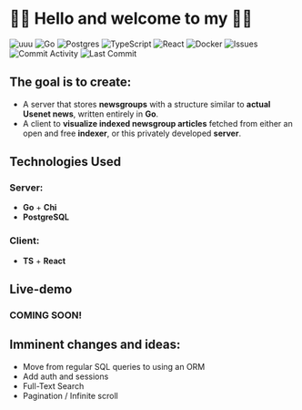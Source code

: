 # 👋👋 Hello and welcome  to my 👋👋
![uuu](https://github.com/user-attachments/assets/76f4ec67-55ca-4beb-80bb-9224eff0548f)
![Go](https://img.shields.io/badge/Go-1.24.1-00ADD8?style=flat-square&logo=go)
![Postgres](https://img.shields.io/badge/Postgres-17-336791?style=flat-square&logo=postgresql)
![TypeScript](https://img.shields.io/badge/TypeScript-latest-3178C6?style=flat-square&logo=typescript)
![React](https://img.shields.io/badge/React-latest-61DAFB?style=flat-square&logo=react)
![Docker](https://img.shields.io/badge/Docker-latest-2496ED?style=flat-square&logo=docker)
![Issues](https://img.shields.io/github/issues/salimofshadow/useless-usenet-project?style=flat-square&logo=github)
![Commit Activity](https://img.shields.io/github/commit-activity/m/salimofshadow/useless-usenet-project?style=flat-square&logo=github)
![Last Commit](https://img.shields.io/github/last-commit/salimofshadow/useless-usenet-project?style=flat-square&logo=github)
## The goal is to create:

- A server that stores **newsgroups** with a structure similar to **actual Usenet news**, written entirely in **Go**.
- A client to **visualize indexed newsgroup articles** fetched from either an open and free **indexer**, or this privately developed **server**.

## Technologies Used
### Server:
- **Go** + **Chi**
- **PostgreSQL**

### Client:
- **TS** + **React**

##  Live-demo
### COMING SOON!

## Imminent changes and ideas:
- Move from regular SQL queries to using an ORM
- Add auth and sessions
- Full-Text Search
- Pagination / Infinite scroll
